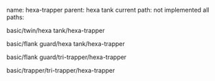 name: hexa-trapper
parent: hexa tank
current path: not implemented
all paths:

  basic/twin/hexa tank/hexa-trapper

  basic/flank guard/hexa tank/hexa-trapper

  basic/flank guard/tri-trapper/hexa-trapper

  basic/trapper/tri-trapper/hexa-trapper
